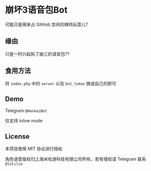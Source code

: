 
# 崩坏3语音包Bot
可能只是用来占 GitHub 空间的辣鸡玩意儿?

## 缘由

只是一时兴起拆了崩三的语音包??

## 食用方法

将 `index.php` 中的 `server` 以及 `bot_token` 换成自己的即可

## Demo

Telegram `@HonkaiBot`

仅支持 inline mode


## License

本项目使用 MIT 协议进行授权

角色语音版权归上海米哈游科技有限公司所有，若有侵权请 Telegram 联系 `@lolilin`
